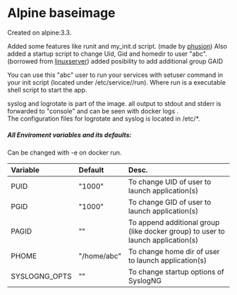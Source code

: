 # Alpine baseimage
Created on alpine:3.3.

Added some features like runit and my_init.d script. (made by [phusion](https://github.com/phusion/baseimage-docker))
Also added a startup script to change Uid, Gid and homedir to user "abc". (borrowed from [linuxserver](https://github.com/linuxserver)) added posibility to add additional group GAID

You can use this "abc" user to run your services with setuser command in your init script (located under /etc/service/<app>/run).
Where run is a executable shell script to start the app.  

syslog and logrotate is part of the image. all output to stdout and stderr is forwarded to "console" and can be seen with docker logs <container>.  
The configuration files for logrotate and syslog is located in /etc/*.  

##### All Enviroment variables and its defaults:
Can be changed with -e on docker run.  

| Variable | Default | Desc. |
|:---------|:--------|:------|
| PUID | "1000" | To change UID of user to launch application(s) |
| PGID | "1000" | To change GID of user to launch application(s) |
| PAGID | "" | To append additional group (like docker group) to user to launch application(s) |
| PHOME | "/home/abc" | To change home dir of user to launch application(s) |
| SYSLOGNG_OPTS | "" | To change startup options of SyslogNG |
